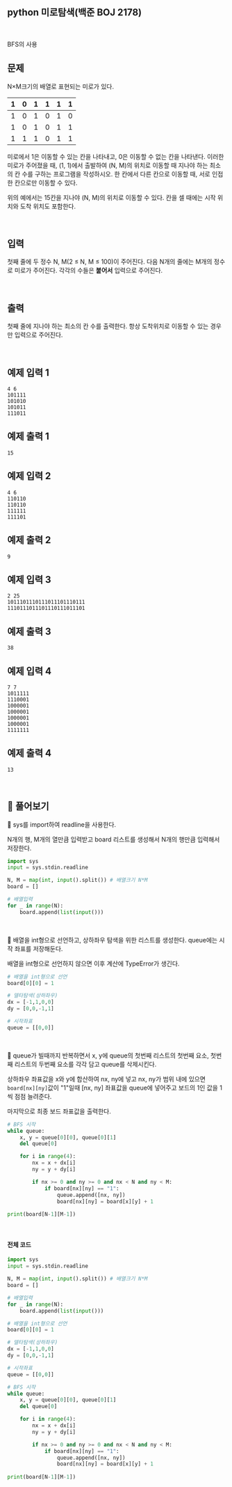 ## python 미로탐색(백준 BOJ 2178)

<br>

BFS의 사용

## 문제

N×M크기의 배열로 표현되는 미로가 있다.

| 1    | 0    | 1    | 1    | 1    | 1    |
| ---- | ---- | ---- | ---- | ---- | ---- |
| 1    | 0    | 1    | 0    | 1    | 0    |
| 1    | 0    | 1    | 0    | 1    | 1    |
| 1    | 1    | 1    | 0    | 1    | 1    |

미로에서 1은 이동할 수 있는 칸을 나타내고, 0은 이동할 수 없는 칸을 나타낸다. 이러한 미로가 주어졌을 때, (1, 1)에서 출발하여 (N, M)의 위치로 이동할 때 지나야 하는 최소의 칸 수를 구하는 프로그램을 작성하시오. 한 칸에서 다른 칸으로 이동할 때, 서로 인접한 칸으로만 이동할 수 있다.

위의 예에서는 15칸을 지나야 (N, M)의 위치로 이동할 수 있다. 칸을 셀 때에는 시작 위치와 도착 위치도 포함한다.

<br>

## 입력

첫째 줄에 두 정수 N, M(2 ≤ N, M ≤ 100)이 주어진다. 다음 N개의 줄에는 M개의 정수로 미로가 주어진다. 각각의 수들은 **붙어서** 입력으로 주어진다.

<br>

## 출력

첫째 줄에 지나야 하는 최소의 칸 수를 출력한다. 항상 도착위치로 이동할 수 있는 경우만 입력으로 주어진다.

<br>

## 예제 입력 1

```
4 6
101111
101010
101011
111011
```

## 예제 출력 1

```
15
```

## 예제 입력 2

```
4 6
110110
110110
111111
111101
```

## 예제 출력 2

```
9
```

## 예제 입력 3

```
2 25
1011101110111011101110111
1110111011101110111011101
```

## 예제 출력 3

```
38
```

## 예제 입력 4

```
7 7
1011111
1110001
1000001
1000001
1000001
1000001
1111111
```

## 예제 출력 4

```
13
```

<br>

## 📝 풀어보기

📌 sys를 import하여 readline을 사용한다.

N개의 행, M개의 열만큼 입력받고 board 리스트를 생성해서 N개의 행만큼 입력해서 저장한다. 

``` python
import sys
input = sys.stdin.readline

N, M = map(int, input().split()) # 배열크기 N*M
board = []

# 배열입력
for _ in range(N):
    board.append(list(input()))
```

<br>

📌 배열을 int형으로 선언하고, 상하좌우 탐색을 위한 리스트를 생성한다. queue에는 시작 좌표를 저장해둔다.

배열을 int형으로 선언하지 않으면 이후 계산에 TypeError가 생긴다.

``` python
# 배열을 int형으로 선언
board[0][0] = 1

# 델타탐색(상하좌우)
dx = [-1,1,0,0]
dy = [0,0,-1,1]

# 시작좌표
queue = [[0,0]]
```

<br>

📌 queue가 빌때까지 반복하면서 x, y에 queue의 첫번째 리스트의 첫번째 요소, 첫번째 리스트의 두번째 요소를 각각 담고 queue를 삭제시킨다.

상하좌우 좌표값을 x와 y에 합산하여 nx, ny에 넣고 nx, ny가 범위 내에 있으면  `board[nx][ny]`값이 "1"일때 [nx, ny] 좌표값을 queue에 넣어주고 보드의 1인 값을 1씩 점점 늘려준다.

마지막으로 최종 보드 좌표값을 출력한다.

``` python
# BFS 시작
while queue:
    x, y = queue[0][0], queue[0][1]
    del queue[0]

    for i in range(4):
        nx = x + dx[i]
        ny = y + dy[i]

        if nx >= 0 and ny >= 0 and nx < N and ny < M:
            if board[nx][ny] == "1":
                queue.append([nx, ny])
                board[nx][ny] = board[x][y] + 1
                
print(board[N-1][M-1])
```

<br>

#### 전체 코드

``` python
import sys
input = sys.stdin.readline

N, M = map(int, input().split()) # 배열크기 N*M
board = []

# 배열입력
for _ in range(N):
    board.append(list(input()))

# 배열을 int형으로 선언
board[0][0] = 1

# 델타탐색(상하좌우)
dx = [-1,1,0,0]
dy = [0,0,-1,1]

# 시작좌표
queue = [[0,0]]

# BFS 시작
while queue:
    x, y = queue[0][0], queue[0][1]
    del queue[0]

    for i in range(4):
        nx = x + dx[i]
        ny = y + dy[i]

        if nx >= 0 and ny >= 0 and nx < N and ny < M:
            if board[nx][ny] == "1":
                queue.append([nx, ny])
                board[nx][ny] = board[x][y] + 1
                
print(board[N-1][M-1])
```

